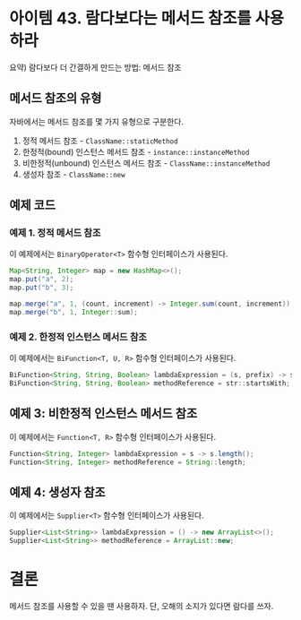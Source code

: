 # 아이템 43. 람다보다는 메서드 참조를 사용하라

요약) 람다보다 더 간결하게 만드는 방법: 메서드 참조

## 메서드 참조의 유형

자바에서는 메서드 참조를 몇 가지 유형으로 구분한다.

1. 정적 메서드 참조 - `ClassName::staticMethod`
2. 한정적(bound) 인스턴스 메서드 참조 - `instance::instanceMethod`
3. 비한정적(unbound) 인스턴스 메서드 참조 - `ClassName::instanceMethod`
4. 생성자 참조 - `ClassName::new`

## 예제 코드

### 예제 1. 정적 메서드 참조

이 예제에서는 `BinaryOperator<T>` 함수형 인터페이스가 사용된다.

```java
Map<String, Integer> map = new HashMap<>();
map.put("a", 2);
map.put("b", 3);

map.merge("a", 1, (count, increment) -> Integer.sum(count, increment));
map.merge("b", 1, Integer::sum);
```

### 예제 2. 한정적 인스턴스 메서드 참조

이 예제에서는 `BiFunction<T, U, R>` 함수형 인터페이스가 사용된다.

```java
BiFunction<String, String, Boolean> lambdaExpression = (s, prefix) -> str.startsWith(prefix);
BiFunction<String, String, Boolean> methodReference = str::startsWith;
```

## 예제 3: 비한정적 인스턴스 메서드 참조

이 예제에서는 `Function<T, R>` 함수형 인터페이스가 사용된다.

```java
Function<String, Integer> lambdaExpression = s -> s.length();
Function<String, Integer> methodReference = String::length;
```

## 예제 4: 생성자 참조

이 예제에서는 `Supplier<T>` 함수형 인터페이스가 사용된다.

```java
Supplier<List<String>> lambdaExpression = () -> new ArrayList<>();
Supplier<List<String>> methodReference = ArrayList::new;
```

# 결론

메서드 참조를 사용할 수 있을 땐 사용하자. 단, 오해의 소지가 있다면 람다를 쓰자.
